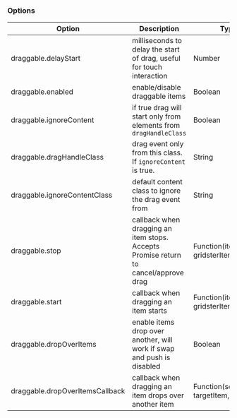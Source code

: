 ### Options

Option | Description | Type | Default
------------ | ------------- | ------------- | -------------
draggable.delayStart | milliseconds to delay the start of drag, useful for touch interaction | Number | 0
draggable.enabled | enable/disable draggable items | Boolean | false
draggable.ignoreContent | if true drag will start only from elements from `dragHandleClass` | Boolean | false
draggable.dragHandleClass | drag event only from this class. If `ignoreContent` is true. | String | 'drag-handler'
draggable.ignoreContentClass | default content class to ignore the drag event from | String | 'gridster-item-content'
draggable.stop | callback when dragging an item stops. Accepts Promise return to cancel/approve drag | Function(item, gridsterItem, event) | undefined
draggable.start | callback when dragging an item starts | Function(item, gridsterItem, event) | undefined
draggable.dropOverItems | enable items drop over another, will work if swap and push is disabled | Boolean | false
draggable.dropOverItemsCallback | callback when dragging an item drops over another item | Function(sourceItem, targetItem, grid) | undefined
